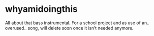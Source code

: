 whyamidoingthis
===============

All about that bass instrumental. For a school project and as use of an.. overused.. song, will delete soon once it isn't needed anymore.

